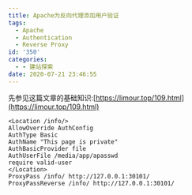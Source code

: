 ```yaml
---
title: Apache为反向代理添加用户验证
tags:
  - Apache
  - Authentication
  - Reverse Proxy
id: '350'
categories:
  - - 建站探索
date: 2020-07-21 23:46:55
---
```


先参见这篇文章的基础知识:[https://limour.top/109.html](https://limour.top/109.html)

```
<Location /info/>
AllowOverride AuthConfig
AuthType Basic
AuthName "This page is private"
AuthBasicProvider file
AuthUserFile /media/app/apasswd
require valid-user
</Location>
ProxyPass /info/ http://127.0.0.1:30101/
ProxyPassReverse /info/ http://127.0.0.1:30101/
```